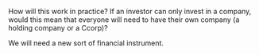 How will this work in practice? If an investor can only invest in a company, would this mean that everyone will need to have their own company (a holding company or a Ccorp)?

We will need a new sort of financial instrument.

